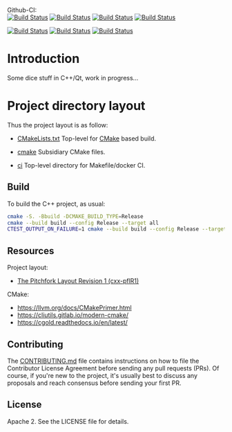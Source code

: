 Github-CI:<br>
[![Build Status][amd64_linux_status]][amd64_linux_link]
[![Build Status][amd64_macos_status]][amd64_macos_link]
[![Build Status][arm64_macos_status]][arm64_macos_link]
[![Build Status][amd64_windows_status]][amd64_windows_link]<br>

[![Build Status][amd64_docker_status]][amd64_docker_link]
[![Build Status][arm64_docker_status]][arm64_docker_link]
[![Build Status][riscv64_docker_status]][riscv64_docker_link]<br>

[amd64_linux_status]: ./../../actions/workflows/amd64_linux_cmake.yml/badge.svg
[amd64_linux_link]: ./../../actions/workflows/amd64_linux_cmake.yml
[amd64_macos_status]: ./../../actions/workflows/amd64_macos_cmake.yml/badge.svg
[amd64_macos_link]: ./../../actions/workflows/amd64_macos_cmake.yml
[arm64_macos_status]: ./../../actions/workflows/arm64_macos_cmake.yml/badge.svg
[arm64_macos_link]: ./../../actions/workflows/arm64_macos_cmake.yml
[amd64_windows_status]: ./../../actions/workflows/amd64_windows_cmake.yml/badge.svg
[amd64_windows_link]: ./../../actions/workflows/amd64_windows_cmake.yml

[amd64_docker_status]: ./../../actions/workflows/amd64_docker_cmake.yml/badge.svg
[amd64_docker_link]: ./../../actions/workflows/amd64_docker_cmake.yml
[arm64_docker_status]: ./../../actions/workflows/arm64_docker_cmake.yml/badge.svg
[arm64_docker_link]: ./../../actions/workflows/arm64_docker_cmake.yml
[riscv64_docker_status]: ./../../actions/workflows/riscv64_docker_cmake.yml/badge.svg
[riscv64_docker_link]: ./../../actions/workflows/riscv64_docker_cmake.yml

# Introduction

Some dice stuff in C++/Qt, work in progress...

# Project directory layout
Thus the project layout is as follow:

* [CMakeLists.txt](CMakeLists.txt) Top-level for [CMake](https://cmake.org/cmake/help/latest/) based build.
* [cmake](cmake) Subsidiary CMake files.

* [ci](ci) Top-level directory for Makefile/docker CI.

## Build

To build the C++ project, as usual:

```sh
cmake -S. -Bbuild -DCMAKE_BUILD_TYPE=Release
cmake --build build --config Release --target all
CTEST_OUTPUT_ON_FAILURE=1 cmake --build build --config Release --target test
```

## Resources

Project layout:
* [The Pitchfork Layout Revision 1 (cxx-pflR1)](https://github.com/vector-of-bool/pitchfork)

CMake:
* https://llvm.org/docs/CMakePrimer.html
* https://cliutils.gitlab.io/modern-cmake/
* https://cgold.readthedocs.io/en/latest/

## Contributing

The [CONTRIBUTING.md](./CONTRIBUTING.md) file contains instructions on how to
file the Contributor License Agreement before sending any pull requests (PRs).
Of course, if you're new to the project, it's usually best to discuss any
proposals and reach consensus before sending your first PR.

## License

Apache 2. See the LICENSE file for details.
